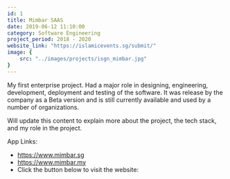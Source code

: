 ```yaml
---
id: 1
title: Mimbar SAAS
date: 2019-06-12 11:10:00
category: Software Engineering
project_period: 2018 - 2020
website_link: "https://islamicevents.sg/submit/"
image: {
	src: "../images/projects/isgn_mimbar.jpg"
}
---
```


My first enterprise project. Had a major role in designing, engineering, development, deployment and testing of the software. It was release by the company as a Beta version and is still currently available and used by a number of organizations.

Will update this content to explain more about the project, the tech stack, and my role in the project.

App Links:

- https://www.mimbar.sg
- https://www.mimbar.my
- Click the button below to visit the website:
